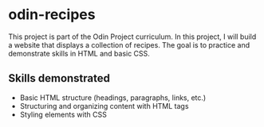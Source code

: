 # odin-recipes

This project is part of the Odin Project curriculum. In this project, I will build a website that displays a collection of recipes. The goal is to practice and demonstrate skills in HTML and basic CSS.

## Skills demonstrated
- Basic HTML structure (headings, paragraphs, links, etc.)
- Structuring and organizing content with HTML tags
- Styling elements with CSS